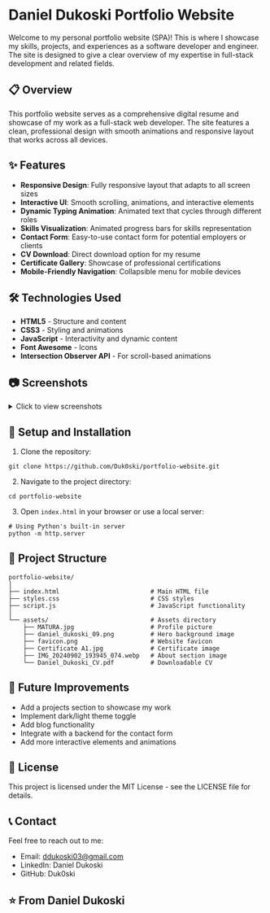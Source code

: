 # Daniel Dukoski Portfolio Website
Welcome to my personal portfolio website (SPA)! This is where I showcase my skills, projects, and experiences as a software developer and engineer. The site is designed to give a clear overview of my expertise in full-stack development and related fields.

## 📋 Overview

This portfolio website serves as a comprehensive digital resume and showcase of my work as a full-stack web developer. The site features a clean, professional design with smooth animations and responsive layout that works across all devices.

## ✨ Features

- **Responsive Design**: Fully responsive layout that adapts to all screen sizes
- **Interactive UI**: Smooth scrolling, animations, and interactive elements
- **Dynamic Typing Animation**: Animated text that cycles through different roles
- **Skills Visualization**: Animated progress bars for skills representation
- **Contact Form**: Easy-to-use contact form for potential employers or clients
- **CV Download**: Direct download option for my resume
- **Certificate Gallery**: Showcase of professional certifications
- **Mobile-Friendly Navigation**: Collapsible menu for mobile devices

## 🛠️ Technologies Used

- **HTML5** - Structure and content
- **CSS3** - Styling and animations
- **JavaScript** - Interactivity and dynamic content
- **Font Awesome** - Icons
- **Intersection Observer API** - For scroll-based animations

## 📷 Screenshots

<details>
<summary>Click to view screenshots</summary>

### Home Section
![Screenshot (30)](https://github.com/user-attachments/assets/846874b1-4e51-4dcf-90b8-61a64dcfff18)

### About Section
![A![Screenshot (38)](https://github.com/user-attachments/assets/a96c1569-4d4e-49d1-936a-ad88cf32ea3a)

### Skills Section
![Screenshot (37)](https://github.com/user-attachments/assets/c239bcaf-736f-4aea-bb6e-093eb9594643)

### Certificates Section
![Screenshot (34)](https://github.com/user-attachments/assets/374d35d5-29d2-4247-9619-94b4fb6bb466)

### Contact Section
![Screenshot (35)](https://github.com/user-attachments/assets/fbf4a783-1ee0-4901-abd8-e30fb6b39165)
</details>

## 🚀 Setup and Installation

1. Clone the repository:
```
git clone https://github.com/Duk0ski/portfolio-website.git
```
2. Navigate to the project directory:
```
cd portfolio-website
```

3. Open `index.html` in your browser or use a local server:
```
# Using Python's built-in server
python -m http.server
```

## 📁 Project Structure

```
portfolio-website/
│
├── index.html                         # Main HTML file
├── styles.css                         # CSS styles
├── script.js                          # JavaScript functionality
│
└── assets/                            # Assets directory
    ├── MATURA.jpg                     # Profile picture
    ├── daniel_dukoski_09.png          # Hero background image
    ├── favicon.png                    # Website favicon
    ├── Certificate A1.jpg             # Certificate image
    ├── IMG_20240902_193945_074.webp   # About section image
    └── Daniel_Dukoski_CV.pdf          # Downloadable CV
```

## 🔄 Future Improvements
- Add a projects section to showcase my work
- Implement dark/light theme toggle
- Add blog functionality
- Integrate with a backend for the contact form
- Add more interactive elements and animations

## 📝 License
This project is licensed under the MIT License - see the LICENSE file for details.

## 📞 Contact
Feel free to reach out to me:

- Email: ddukoski03@gmail.com
- LinkedIn: Daniel Dukoski
- GitHub: Duk0ski

## ⭐️ From Daniel Dukoski


```
